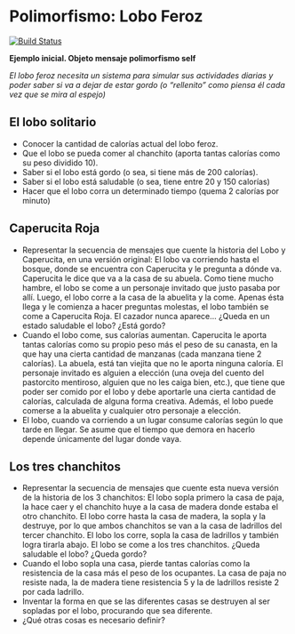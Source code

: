 # Polimorfismo: Lobo Feroz
 
[![Build Status](https://travis-ci.org/wollok/polimorfismoLoboFeroz.svg?branch=master)](https://travis-ci.org/wollok/polimorfismoLoboFeroz)

**Ejemplo inicial. Objeto mensaje polimorfismo self**

*El lobo feroz necesita un sistema para simular sus actividades diarias y poder saber si va a dejar de estar gordo (o “rellenito” como piensa él cada vez que se mira al espejo)*

## El lobo solitario
- Conocer la cantidad de calorías actual del lobo feroz.
- Que el lobo se pueda comer al chanchito (aporta tantas calorías como su peso dividido 10).
- Saber si el lobo está gordo (o sea, si tiene más de 200 calorías).
- Saber si el lobo está saludable (o sea, tiene entre 20 y 150 calorías)
- Hacer que el lobo corra un determinado tiempo (quema 2 calorías por minuto) 

## Caperucita Roja
- Representar la secuencia de mensajes que cuente la historia del Lobo y Caperucita, en una versión original:
El lobo va corriendo hasta el bosque, donde se encuentra con Caperucita y le pregunta a dónde va. Caperucita le dice que va a la casa de su abuela. Como tiene mucho hambre, el lobo se come a un personaje invitado que justo pasaba por allí. Luego, el lobo corre a la casa de la abuelita y la come. Apenas ésta llega y le comienza a hacer preguntas molestas, el lobo también se come a Caperucita Roja. El cazador nunca aparece... ¿Queda en un estado saludable el lobo? ¿Está gordo?
- Cuando el lobo come, sus calorías aumentan. Caperucita le aporta tantas calorías como su propio peso más el peso de su canasta, en la que hay una cierta cantidad de manzanas (cada manzana tiene 2 calorías). La abuela, está tan viejita que no le aporta ninguna caloría. El personaje invitado es alguien a elección (una oveja del cuento del pastorcito mentiroso, alguien que no les caiga bien, etc.), que tiene que poder ser comido por el lobo y debe aportarle una cierta cantidad de calorías, calculada de alguna forma creativa. Además, el lobo puede comerse a la abuelita y cualquier otro personaje a elección. 
- El lobo, cuando va corriendo a un lugar consume calorías según lo que tarde en llegar. Se asume que el tiempo que demora en hacerlo depende únicamente del lugar donde vaya. 

## Los tres chanchitos
- Representar la secuencia de mensajes que cuente esta nueva versión de la historia de los 3 chanchitos: 
El lobo sopla primero la casa de paja, la hace caer y el chanchito huye a la casa de madera donde estaba el otro chanchito. El lobo corre hasta la casa de madera, la sopla y la destruye, por lo que ambos chanchitos se van a la casa de ladrillos del tercer chanchito. El lobo los corre, sopla la casa de ladrillos y también logra  tirarla abajo. El lobo se come a los tres chanchitos. ¿Queda saludable el lobo? ¿Queda gordo?
- Cuando el lobo sopla una casa, pierde tantas calorías como la resistencia de la casa más el peso de los ocupantes. La casa de paja no resiste nada, la de madera tiene resistencia 5 y la de ladrillos resiste 2 por cada ladrillo.
- Inventar la forma en que se las diferentes casas se destruyen al ser sopladas por el lobo, procurando que sea diferente.
- ¿Qué otras cosas es necesario definir? 
